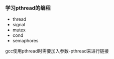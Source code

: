 ### 学习pthread的编程
- thread
-  signal
-  mutex
-  cond
-  semaphores

gcc使用pthread时需要加入参数-pthread来进行链接